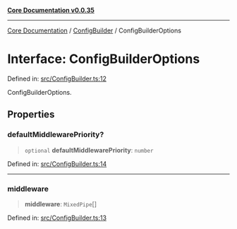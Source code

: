 [**Core Documentation v0.0.35**](../../README.md)

***

[Core Documentation](../../modules.md) / [ConfigBuilder](../README.md) / ConfigBuilderOptions

# Interface: ConfigBuilderOptions

Defined in: [src/ConfigBuilder.ts:12](https://github.com/stonemjs/core/blob/83759020101bdf94fc7c7a0d8609e63689d57c0f/src/ConfigBuilder.ts#L12)

ConfigBuilderOptions.

## Properties

### defaultMiddlewarePriority?

> `optional` **defaultMiddlewarePriority**: `number`

Defined in: [src/ConfigBuilder.ts:14](https://github.com/stonemjs/core/blob/83759020101bdf94fc7c7a0d8609e63689d57c0f/src/ConfigBuilder.ts#L14)

***

### middleware

> **middleware**: `MixedPipe`[]

Defined in: [src/ConfigBuilder.ts:13](https://github.com/stonemjs/core/blob/83759020101bdf94fc7c7a0d8609e63689d57c0f/src/ConfigBuilder.ts#L13)

